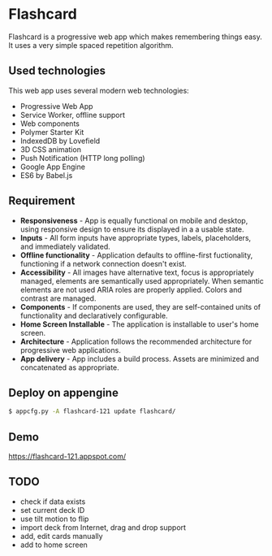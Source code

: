 # Flashcard

Flashcard is a progressive web app which makes remembering things easy.  It uses a very simple spaced repetition algorithm.

## Used technologies

This web app uses several modern web technologies:

* Progressive Web App
* Service Worker, offline support
* Web components
* Polymer Starter Kit
* IndexedDB by Lovefield
* 3D CSS animation
* Push Notification (HTTP long polling)
* Google App Engine
* ES6 by Babel.js

## Requirement

* **Responsiveness** - App is equally functional on mobile and desktop, using responsive design to ensure its displayed in a a usable state.
* **Inputs** - All form inputs have appropriate types, labels, placeholders, and immediately validated.
* **Offline functionality** - Application defaults to offline-first fuctionality, functioning if a network connection doesn't  exist.
* **Accessibility** - All images have alternative text, focus is appropriately managed, elements are semantically used appropriately. When semantic elements are not used ARIA roles are properly applied. Colors and contrast are managed.
* **Components** - If components are used, they are self-contained units of functionality and declaratively configurable.
* **Home Screen Installable** - The application is installable to user's home screen.
* **Architecture** - Application follows the recommended architecture for progressive web applications.
* **App delivery** - App includes a build process. Assets are minimized and concatenated as appropriate.


## Deploy on appengine

```sh
$ appcfg.py -A flashcard-121 update flashcard/
```

## Demo

https://flashcard-121.appspot.com/

## TODO
- check if data exists
- set current deck ID
- use tilt motion to flip
- import deck from Internet, drag and drop support
- add, edit cards manually
- add to home screen
